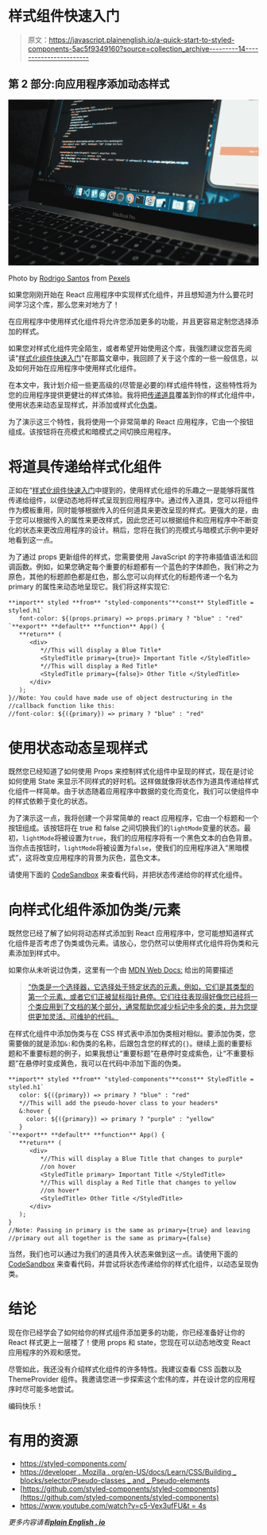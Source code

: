 # 样式组件快速入门

> 原文：<https://javascript.plainenglish.io/a-quick-start-to-styled-components-5ac5f9349160?source=collection_archive---------14----------------------->

## 第 2 部分:向应用程序添加动态样式

![](img/b38291d9e26a51101bbf6931d4881f42.png)

Photo by [Rodrigo Santos](https://www.pexels.com/@rsantos1232?utm_content=attributionCopyText&utm_medium=referral&utm_source=pexels) from [Pexels](https://www.pexels.com/photo/workplace-with-modern-laptop-with-program-code-on-screen-3888151/?utm_content=attributionCopyText&utm_medium=referral&utm_source=pexels)

如果您刚刚开始在 React 应用程序中实现样式化组件，并且想知道为什么要花时间学习这个库，那么您来对地方了！

在应用程序中使用样式化组件将允许您添加更多的功能，并且更容易定制您选择添加的样式。

如果您对样式化组件完全陌生，或者希望开始使用这个库，我强烈建议您首先阅读"[样式化组件快速入门](https://medium.com/geekculture/a-quick-start-to-styled-components-3b6fd1f776eb)"在那篇文章中，我回顾了关于这个库的一些一般信息，以及如何开始在应用程序中使用样式化组件。

在本文中，我计划介绍一些更高级的(尽管是必要的)样式组件特性，这些特性将为您的应用程序提供更健壮的样式体验。我将把[传递道具](https://reactjs.org/docs/components-and-props.html)覆盖到你的样式化组件中，使用状态来动态呈现样式，并添加或样式化[伪类](https://developer.mozilla.org/en-US/docs/Learn/CSS/Building_blocks/Selectors/Pseudo-classes_and_pseudo-elements)。

为了演示这三个特性，我将使用一个非常简单的 React 应用程序，它由一个按钮组成。该按钮将在亮模式和暗模式之间切换应用程序。

# 将道具传递给样式化组件

正如在“[样式化组件快速入门](https://medium.com/geekculture/a-quick-start-to-styled-components-3b6fd1f776eb)中提到的，使用样式化组件的乐趣之一是能够将属性传递给组件，以便动态地将样式呈现到应用程序中。通过传入道具，您可以将组件作为模板重用，同时能够根据传入的任何道具来更改呈现的样式。更强大的是，由于您可以根据传入的属性来更改样式，因此您还可以根据组件和应用程序中不断变化的状态来更改应用程序的设计。稍后，您将在我们的亮模式与暗模式示例中更好地看到这一点。

为了通过 props 更新组件的样式，您需要使用 JavaScript 的字符串插值语法和回调函数。例如，如果您确定每个重要的标题都有一个蓝色的字体颜色，我们称之为原色，其他的标题颜色都是红色，那么您可以向样式化的标题传递一个名为 primary 的属性来动态地呈现它。我们将这样实现它:

```
**import** styled **from** "styled-components"**const** StyledTitle = styled.h1`
   font-color: ${(props.primary) => props.primary ? "blue" : "red"
`**export** **default** **function** App() {
   **return** (
      <div>
         *//This will display a Blue Title*
         <StyledTitle primary={true}> Important Title </StyledTitle>
         *//This will display a Red Title*
         <StyledTitle primary={false}> Other Title </StyledTitle>
      </div>
   );
}//Note: You could have made use of object destructuring in the 
//callback function like this: 
//font-color: ${({primary}) => primary ? "blue" : "red"
```

# 使用状态动态呈现样式

既然您已经知道了如何使用 Props 来控制样式化组件中呈现的样式，现在是讨论如何使用 State 来显示不同样式的好时机。这样做就像将状态作为道具传递给样式化组件一样简单。由于状态随着应用程序中数据的变化而变化，我们可以使组件中的样式依赖于变化的状态。

为了演示这一点，我将创建一个非常简单的 react 应用程序，它由一个标题和一个按钮组成。该按钮将在 true 和 false 之间切换我们的`lightMode`变量的状态。最初，`lightMode`将被设置为`true`，我们的应用程序将有一个黑色文本的白色背景。当你点击按钮时，`lightMode`将被设置为`false`，使我们的应用程序进入“黑暗模式”，这将改变应用程序的背景为灰色，蓝色文本。

请使用下面的 [CodeSandbox](https://codesandbox.io/) 来查看代码，并把状态传递给你的样式化组件。

# 向样式化组件添加伪类/元素

既然您已经了解了如何将动态样式添加到 React 应用程序中，您可能想知道样式化组件是否考虑了伪类或伪元素。请放心，您仍然可以使用样式化组件将伪类和元素添加到样式中。

如果你从未听说过伪类，这里有一个由 [MDN Web Docs:](https://developer.mozilla.org/en-US/docs/Learn/CSS/Building_blocks/Selectors/Pseudo-classes_and_pseudo-elements) 给出的简要描述

> [“伪类是一个选择器，它选择处于特定状态的元素，例如，它们是其类型的第一个元素，或者它们正被鼠标指针悬停。它们往往表现得好像您已经将一个类应用到了文档的某个部分，通常帮助您减少标记中多余的类，并为您提供更加灵活、可维护的代码。](https://developer.mozilla.org/en-US/docs/Learn/CSS/Building_blocks/Selectors/Pseudo-classes_and_pseudo-elements)

在样式化组件中添加伪类与在 CSS 样式表中添加伪类相对相似。要添加伪类，您需要做的就是添加`&:`和伪类的名称，后跟包含您的样式的`{}`。继续上面的重要标题和不重要标题的例子，如果我想让“重要标题”在悬停时变成紫色，让“不重要标题”在悬停时变成黄色，我可以在代码中添加下面的伪类。

```
**import** styled **from** "styled-components"**const** StyledTitle = styled.h1`
   color: ${({primary}) => primary ? "blue" : "red"
   *//This will add the pseudo-hover class to your headers*
   &:hover {
     color: ${({primary}) => primary ? "purple" : "yellow"
   }
`**export** **default** **function** App() {
   **return** (
      <div>
         *//This will display a Blue Title that changes to purple*            
         //on hover
         <StyledTitle primary> Important Title </StyledTitle>
         *//This will display a Red Title that changes to yellow
         //on hover*
         <StyledTitle> Other Title </StyledTitle>
      </div>
   );
}
//Note: Passing in primary is the same as primary={true} and leaving
//primary out all together is the same as primary={false}
```

当然，我们也可以通过为我们的道具传入状态来做到这一点。请使用下面的 [CodeSandbox](https://codesandbox.io/) 来查看代码，并尝试将状态传递给你的样式化组件，以动态呈现伪类。

# 结论

现在你已经学会了如何给你的样式组件添加更多的功能，你已经准备好让你的 React 样式更上一层楼了！使用 props 和 state，您现在可以动态地改变 React 应用程序的外观和感觉。

尽管如此，我还没有介绍样式化组件的许多特性。我建议查看 CSS 函数以及 ThemeProvider 组件。我邀请您进一步探索这个宏伟的库，并在设计您的应用程序时尽可能多地尝试。

编码快乐！

# 有用的资源

*   https://styled-components.com/
*   [https://developer . Mozilla . org/en-US/docs/Learn/CSS/Building _ blocks/selector/Pseudo-classes _ and _ Pseudo-elements](https://developer.mozilla.org/en-US/docs/Learn/CSS/Building_blocks/Selectors/Pseudo-classes_and_pseudo-elements)
*   [https://github.com/styled-components/styled-components](https://github.com/styled-components/styled-components)
*   [https://www.youtube.com/watch?v=c5-Vex3ufFU&t = 4s](https://www.youtube.com/watch?v=c5-Vex3ufFU&t=4s)

*更多内容请看*[***plain English . io***](http://plainenglish.io/)